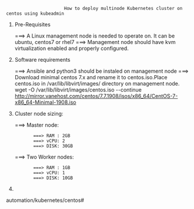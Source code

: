                           How to deploy multinode Kubernetes cluster on centos using kubeadmin
1) Pre-Requisites

    ===> A Linux management node is needed to operate on. It can be ubuntu, centos7 or rhel7 
    ===> Management node should have kvm virtualization enabled and properly configured.

2) Software requirements

    ===> Ansible and python3 should be instaled on management node
    ===> Download minimal centos 7.x and rename it to centos.iso.Place centos.iso in /var/lib/libvirt/images/ directory on management node.  
          wget -O /var/lib/libvirt/images/centos.iso --continue http://mirror.vanehost.com/centos/7.7.1908/isos/x86_64/CentOS-7-x86_64-Minimal-1908.iso


3) Cluster node sizing:
    
    ===> Master node:
    
              ===> RAM : 2GB
              ===> vCPU: 2
              ===> DISK: 30GB
              
    ===> Two Worker nodes:
    
              ===> RAM : 1GB
              ===> vCPU: 1
              ===> DISK: 10GB
    

4) 

automation/kubernetes/centos#
